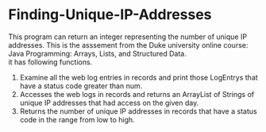 # Finding-Unique-IP-Addresses
This program can return an integer representing the number of unique IP addresses.
This is the asssement from the Duke university online course: Java Programming: Arrays, Lists, and Structured Data.  
it has following functions.
1. Examine all the web log entries in records and print those LogEntrys that have a status code greater than num.
2. Accesses the web logs in records and returns an ArrayList of Strings of unique IP addresses that had access on the given day.
3. Returns the number of unique IP addresses in records that have a status code in the range from low to high.